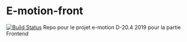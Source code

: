 # E-motion-front

[![Build Status](https://travis-ci.com/faycalBordjah/E-motion-front.svg?branch=master)](https://travis-ci.org/faycalBordjah/E-motion-front)
Repo pour le projet e-motion D-20.4 2019 pour la partie Frontend

